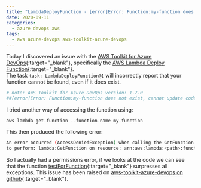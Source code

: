 ```yaml
---
title: "LambdaDeployFunction - [error]Error: Function:my-function does not exist, cannot update code only"
date: 2020-09-11
categories:
  - azure devops aws
tags:
  - aws azure-devops aws-toolkit-azure-devops
---
```


Today I discovered an issue with the [AWS Toolkit for Azure DevOps](https://aws.amazon.com/vsts/){:target="_blank"}, specifically the [AWS Lambda Deploy Function](https://docs.aws.amazon.com/vsts/latest/userguide/lambda-deploy.html){:target="_blank"}.  
The task `task: LambdaDeployFunction@1` will incorrectly report that your function cannot be found, even if it does exist.  

```bash
# note: AWS Toolkit for Azure DevOps version: 1.7.0
##[error]Error: Function:my-function does not exist, cannot update code only
```

I tried another way of accessing the function using: 
```
aws lambda get-function --function-name my-function
```

This then produced the following error:  
```bash
An error occurred (AccessDeniedException) when calling the GetFunction operation: User: arn:aws:sts::myrole is not authorized
to perform: lambda:GetFunction on resource: arn:aws:lambda:<path>:function:my-function
```

So I actually had a permissions error, if we looks at the code we can see that the function [testForFunction](https://github.com/aws/aws-toolkit-azure-devops/blob/5c3ea378838f82e7aa81842404d944138f033ed3/Tasks/LambdaDeployFunction/TaskOperations.ts#L212){:target="_blank"} surpresses all exceptions.
This issue has been raised on [aws-toolkit-azure-devops on github](https://github.com/aws/aws-toolkit-azure-devops/issues/371){:target="_blank"}.